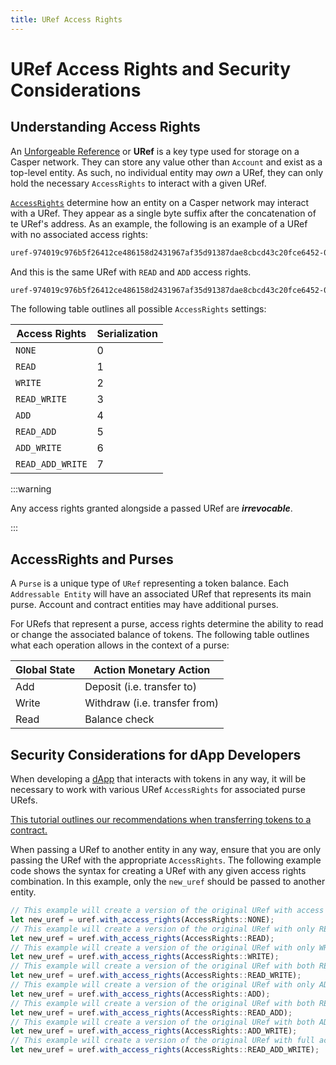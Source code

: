 ```yaml
---
title: URef Access Rights
---
```


# URef Access Rights and Security Considerations

## Understanding Access Rights

An [Unforgeable Reference](/concepts/design/casper-design/#uref-head) or **URef** is a key type used for storage on a Casper network. They can store any value other than `Account` and exist as a top-level entity. As such, no individual entity may *own* a URef, they can only hold the necessary `AccessRights` to interact with a given URef.

[`AccessRights`](/concepts/serialization/primitives.md#clvalue-uref) determine how an entity on a Casper network may interact with a URef. They appear as a single byte suffix after the concatenation of te URef's address. As an example, the following is an example of a URef with no associated access rights:

```bash
uref-974019c976b5f26412ce486158d2431967af35d91387dae8cbcd43c20fce6452-000
```

And this is the same URef with `READ` and `ADD` access rights.

```bash
uref-974019c976b5f26412ce486158d2431967af35d91387dae8cbcd43c20fce6452-005
```

The following table outlines all possible `AccessRights` settings:

| Access Rights    | Serialization |
| ---------------- | ------------- |
| `NONE`           |  0            |
| `READ`           |  1            |
| `WRITE`          |  2            |
| `READ_WRITE`     |  3            |
| `ADD`            |  4            |
| `READ_ADD`       |  5            |
| `ADD_WRITE`      |  6            |
| `READ_ADD_WRITE` |  7            |

:::warning

Any access rights granted alongside a passed URef are ***irrevocable***.

:::


## AccessRights and Purses

A `Purse` is a unique type of `URef` representing a token balance. Each `Addressable Entity` will have an associated URef that represents its main purse. Account and contract entities may have additional purses.

For URefs that represent a purse, access rights determine the ability to read or change the associated balance of tokens. The following table outlines what each operation allows in the context of a purse:

| Global State | Action Monetary Action                           |
| ------------ | ------------------------------------------------ |
| Add          | Deposit (i.e. transfer to)                       |
| Write        | Withdraw (i.e. transfer from)                    |
| Read         | Balance check                                    |

## Security Considerations for dApp Developers

When developing a [dApp](/developers/dapps/dapp/) that interacts with tokens in any way, it will be necessary to work with various URef `AccessRights` for associated purse URefs.

[This tutorial outlines our recommendations when transferring tokens to a contract.](/resources/tutorials/advanced/transfer-token-to-contract/)

When passing a URef to another entity in any way, ensure that you are only passing the URef with the appropriate `AccessRights`. The following example code shows the syntax for creating a URef with any given access rights combination. In this example, only the `new_uref` should be passed to another entity.

```js
// This example will create a version of the original URef with access rights stripped entirely.
let new_uref = uref.with_access_rights(AccessRights::NONE);
// This example will create a version of the original URef with only READ access rights.
let new_uref = uref.with_access_rights(AccessRights::READ);
// This example will create a version of the original URef with only WRITE access rights.
let new_uref = uref.with_access_rights(AccessRights::WRITE);
// This example will create a version of the original URef with both READ and WRITE access rights.
let new_uref = uref.with_access_rights(AccessRights::READ_WRITE);
// This example will create a version of the original URef with only ADD access rights.
let new_uref = uref.with_access_rights(AccessRights::ADD);
// This example will create a version of the original URef with both READ and ADD access rights.
let new_uref = uref.with_access_rights(AccessRights::READ_ADD);
// This example will create a version of the original URef with both ADD and WRITE access rights.
let new_uref = uref.with_access_rights(AccessRights::ADD_WRITE);
// This example will create a version of the original URef with full access rights.
let new_uref = uref.with_access_rights(AccessRights::READ_ADD_WRITE);
```